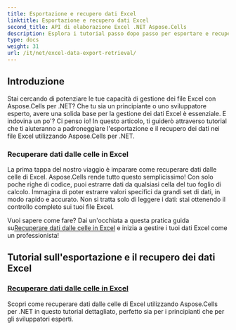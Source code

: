 ```yaml
---
title: Esportazione e recupero dati Excel
linktitle: Esportazione e recupero dati Excel
second_title: API di elaborazione Excel .NET Aspose.Cells
description: Esplora i tutorial passo dopo passo per esportare e recuperare dati Excel utilizzando Aspose.Cells per .NET, perfetti per sviluppatori di qualsiasi livello di competenza.
type: docs
weight: 31
url: /it/net/excel-data-export-retrieval/
---
```

## Introduzione

Stai cercando di potenziare le tue capacità di gestione dei file Excel con Aspose.Cells per .NET? Che tu sia un principiante o uno sviluppatore esperto, avere una solida base per la gestione dei dati Excel è essenziale. E indovina un po'? Ci penso io! In questo articolo, ti guiderò attraverso tutorial che ti aiuteranno a padroneggiare l'esportazione e il recupero dei dati nei file Excel utilizzando Aspose.Cells per .NET.

### Recuperare dati dalle celle in Excel

La prima tappa del nostro viaggio è imparare come recuperare dati dalle celle di Excel. Aspose.Cells rende tutto questo semplicissimo! Con solo poche righe di codice, puoi estrarre dati da qualsiasi cella del tuo foglio di calcolo. Immagina di poter estrarre valori specifici da grandi set di dati, in modo rapido e accurato. Non si tratta solo di leggere i dati: stai ottenendo il controllo completo sui tuoi file Excel.

Vuoi sapere come fare? Dai un'occhiata a questa pratica guida su[Recuperare dati dalle celle in Excel](./retrieve-data-from-cells-in-excel/) e inizia a gestire i tuoi dati Excel come un professionista!

## Tutorial sull'esportazione e il recupero dei dati Excel
### [Recuperare dati dalle celle in Excel](./retrieve-data-from-cells-in-excel/)
Scopri come recuperare dati dalle celle di Excel utilizzando Aspose.Cells per .NET in questo tutorial dettagliato, perfetto sia per i principianti che per gli sviluppatori esperti.